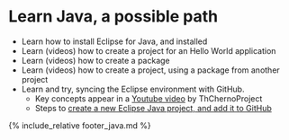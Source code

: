 # Learn Java, a possible path

* Learn how to install Eclipse for Java, and installed
* Learn (videos) how to create a project for an Hello World application
* Learn (videos) how to create a package
* Learn (videos) how to create a project, using a package from another project
* Learn and try, syncing the Eclipse environment with GitHub.
  * Key concepts appear in a [Youtube video](https://www.youtube.com/watch?v=ptK9-CNms98) by ThChernoProject
  * Steps to [create a new Eclipse Java project, and add it to GitHub](eclipse-new-plus-github.md)

{% include_relative footer_java.md %}
